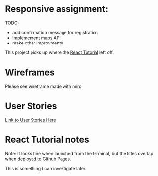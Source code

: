
# Responsive assignment:
TODO:
- add confirmation message for registration
- implemement maps API
- make other improvments


This project picks up where the [React Tutorial](https://github.com/paloma-vm/react-tutorial.git) left off.

# Wireframes

[Please see wireframe made with miro](https://miro.com/app/board/uXjVMWV1yy4=/?share_link_id=363169693001)

# User Stories
[Link to User Stories Here](https://docs.google.com/document/d/1-TslpLngZ_cMvTTOs-j-qRVsqgoLWqUHz9l_aLd2k_Y/edit?usp=sharing)

# React Tutorial notes

Note:  It looks fine when launched from the terminal, but the titles overlap when deployed to Github Pages.  

This is something I can investigate later.